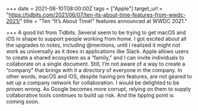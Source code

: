 +++
date = 2021-06-10T08:00:00Z
tags = ["Apple"]
target_url = "https://tidbits.com/2021/06/07/ten-its-about-time-features-from-wwdc-2021/"
title = "Ten “It’s About Time!” features announced at WWDC 2021."

+++
A good list from Tidbits. Several seem to be trying to get macOS and iOS in shape to support people working from home. I got excited about all the upgrades to notes, including @mentions, until I realized it might not work as universally as it does in applications like Slack. Apple allows users to create a shared ecosystem as a “family,” and I can invite individuals to collaborate on a single document. Still, I’m not aware of a way to create a “company” that brings with it a directory of everyone in the company. In other words, macOS and iOS, despite having pro features, are not geared to set up a company network for collaboration. I would be delighted to be proven wrong. As Google becomes more corrupt, relying on them to supply collaborative tools continues to build up risk. And the tipping point is coming soon.